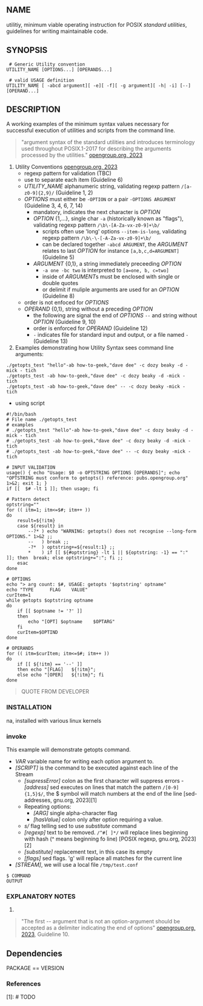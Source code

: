 ## NAME
 utilitiy, minimum viable operating instruction for POSIX *standard utilities*, guidelines for writing maintainable code.

## SYNOPSIS

```lang-sh
 # Generic Utility convention
UTILITY_NAME [OPTIONS...] [OPERANDS...]
```
```lang-sh
 # valid USAGE definition
UTILITY_NAME [ -abcd argument][ -e][ -f][ -g argument][ -h| -i] [--] [OPERAND...]
```

## DESCRIPTION
A working examples of the minimum syntax values necessary for successful execution of utilities and scripts from the command line.

> "argument syntax of the standard utilities and introduces terminology used throughout POSIX.1-2017 for describing the arguments processed by the utilities." [opengroup.org, 2023](https://pubs.opengroup.org/onlinepubs/9699919799/basedefs/V1_chap12.html#tag_12)

1. Utility Conventions [opengroup.org, 2023](https://pubs.opengroup.org/onlinepubs/9699919799/basedefs/V1_chap12.html#tag_12_01)
   - regexp pattern for validation (TBC)
   - use <blank> to separate each item (Guideline 6)
   - *UTILITY_NAME* alphanumeric string, validating regexp pattern `/[a-z0-9]{2,9}/` (Guideline 1, 2)
   - *OPTIONS* must either be `-OPTION` or a pair `-OPTIONS ARGUMENT` (Guideline 3, 4, 6, 7, 14)
     - <hyphen> mandatory, indicates the next character is *OPTION* 
     - *OPTION* {1,...}, single char `-a` (historically known as "flags"), validating regexp pattern `/\b\-[A-Za-vx-z0-9]+\b/`  
       - scripts often use 'long' options `--item-is-long`, validating regexp pattern `/\b\-\-[-A-Za-vx-z0-9]+\b/`
       - can be declared together `-abcd ARGUMENT`, the *ARGUMENT* relates to last *OPTION* for instance `[a,b,c,d=ARGUMENT]` (Guideline 5)
     - *ARGUMENT* {0,1}, a string immediately preceeding *OPTION* 
       - `-a one -bc two` is interpreted to `[a=one, b, c=two]`
       - <blank> inside of *ARGUMENT*s must be enclosed with single or double quotes
       - <comma> or <blank> delimit if muliple arguments are used for an *OPTION* (Guideline 8)
   - order is not enfoced for *OPTIONS* 
   - *OPERAND* {0,1}, string without a preceding *OPTION*
     - the following are signal the end of *OPTIONS* `--` and string without *OPTION* (Guideline 9, 10)
     - order is enforced for *OPERAND* (Guideline 12)
     - `-` indicates file for standard input and output, or a file named `-` (Guideline 13)
1. Examples demonstrating how Utility Syntax sees command line arguments:
```
./getopts_test "hello"-ab how-to-geek,"dave dee" -c dozy beaky -d -mick - tich
./getopts_test -ab how-to-geek,"dave dee" -c dozy beaky -d -mick - tich
./getopts_test -ab how-to-geek,"dave dee" -- -c dozy beaky -mick - tich
```
   - using script
```lang-sh
#!/bin/bash
# File name ./getopts_test
# examples
# ./getopts_test "hello"-ab how-to-geek,"dave dee" -c dozy beaky -d -mick - tich
# ./getopts_test -ab how-to-geek,"dave dee" -c dozy beaky -d -mick - tich
# ./getopts_test -ab how-to-geek,"dave dee" -- -c dozy beaky -mick - tich

# INPUT VALIDATION
usage() { echo "Usage: $0 -o OPTSTRING OPTIONS [OPERANDS]"; echo "OPTSTRING must conform to getopts() reference: pubs.opengroup.org" 1>&2; exit 1; }
if [[  $# -lt 1 ]]; then usage; fi

# Pattern detect
optstring=""
for (( itm=1; itm<=$#; itm++ ))
do
	result=${!itm}
	case ${result} in
		--?* ) echo "WARNING: getopts() does not recognise --long-form OPTIONS." 1>&2 ;;
		--   ) break ;;
		-?*  ) optstring+=${result:1} ;;
		*    ) if [[ ${#optstring} -lt 1 || ${optstring: -1} == ":" ]]; then  break; else optstring+=":"; fi ;;
	esac
done

# OPTIONS
echo "> arg count: $#, USAGE: getopts '$optstring' optname"
echo "TYPE  	FLAG	VALUE"
curItem=1
while getopts $optstring optname
do
	if [[ $optname != '?' ]]
	then
		echo "[OPT]	$optname	$OPTARG"
	fi
	curItem=$OPTIND
done

# OPERANDS
for (( itm=$curItem; itm<=$#; itm++ ))
do
	if [[ ${!itm} == '--' ]]
	then echo "[FLAG]	${!itm}"; 
	else echo "[OPER]	${!itm}"; fi
done
```

> QUOTE FROM DEVELOPER

### INSTALLATION

na, installed with various linux kernels 

### invoke
This example will demonstrate getopts command. 

- *VAR* variable name for writing each option argument to. 
- *[SCRIPT]* is the command to be executed against each line of the Stream 
  - *[supressError]* colon as the first character will suppress errors   - *[address]* sed executes on lines that match the pattern `/[0-9]{1,5}$/`, the $ symbol will match numbers at the end of the line [sed-addresses, gnu.org, 2023][1]
  - Repeating options:
    - *[ARG]* single alpha-character flag
    - *[hasValue]* colon only after option requiring a value. 
  - *s/* flag telling sed to use *substitute* command
  - *[regexp]* text to be removed. `/^#[ ]*/` will replace lines beginning with hash (^ means beginning fo line) [POSIX regexp, gnu.org, 2023][2]
  - *[substitute]* replacement text, in this case its empty
  - *[flags]* sed flags. 'g' will replace all matches for the current line
- *[STREAM]*, we will use a local file `/tmp/test.conf`


```lang-sh
$ COMMAND
OUTPUT
```

### EXPLANATORY NOTES

1. 

> "The first -- argument that is not an option-argument should be accepted as a delimiter indicating the end of options" [opengroup.org, 2023](https://pubs.opengroup.org/onlinepubs/9699919799/basedefs/V1_chap12.html#tag_12_02), Guideline 10.


## Dependencies

PACKAGE == VERSION

### References

  [1]: # ️TODO

